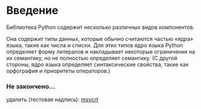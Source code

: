 # Введение

Библиотека Python содержит несколько различных видов компонентов.

Она содержит типы данных, которые обычно считаются частью «ядра» языка, такие как числа и списки. Для этих типов ядро языка Python определяет форму литералов и накладывает некоторые ограничения на их семантику, но не полностью определяет семантику. \(С другой стороны, ядро языка определяет синтаксические свойства, такие как орфография и приоритеты операторов.\)

### Не закончено...

удалить \(тестовая надпись\): [msvcrt](../moduli-standartnoi-biblioteki-1/specialnye-sluzhby-ms-windows/msvcrt/)

